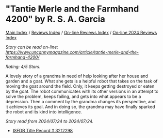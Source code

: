 # "Tantie Merle and the Farmhand 4200" by R. S. A. Garcia

[Main Index](../../../README.md) / [Reviews Index](../../README.md) / [On-line Reviews Index](../README.md) / [On-line 2024 Reviews Index](README.md)

*Story can be read on-line: <https://www.uncannymagazine.com/article/tantie-merle-and-the-farmhand-4200/>*

*Rating: 4/5 Stars.*

A lovely story of a grandma in need of help looking after her house and garden and a goat. What she gets is a helpful robot that takes on the task of moving the goat around the field. Only, it keeps getting destroyed or eaten by the goat. The robot communicates with its other versions in an attempt to solve the problem, keeps failing, and gets into what appears to be a depression. Then a comment by the grandma changes its perspective, and it achieves its goal. And in doing so, the grandma may have finally sparked the robot and its kind into intelligence.

*Story read from 2024/07/24 to 2024/07/24.*

- [ISFDB Title Record # 3212298](https://www.isfdb.org/cgi-bin/title.cgi?3212298)
